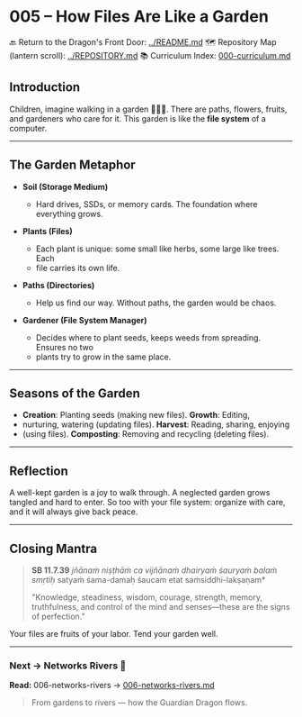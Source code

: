 # 005 – How Files Are Like a Garden

🔙 Return to the Dragon's Front Door: [../README.md](../README.md) 🗺️ Repository
Map (lantern scroll): [../REPOSITORY.md](../REPOSITORY.md) 📚 Curriculum Index:
[000-curriculum.md](000-curriculum.md)


## Introduction

Children, imagine walking in a garden 🌱🌸🍎. There are paths, flowers, fruits, and
gardeners who care for it. This garden is like the **file system** of a
computer.

---

## The Garden Metaphor

- **Soil (Storage Medium)**
  - Hard drives, SSDs, or memory cards. The foundation where everything grows.

- **Plants (Files)**
  - Each plant is unique: some small like herbs, some large like trees. Each
  - file carries its own life.

- **Paths (Directories)**
  - Help us find our way. Without paths, the garden would be chaos.

- **Gardener (File System Manager)**
  - Decides where to plant seeds, keeps weeds from spreading. Ensures no two
  - plants try to grow in the same place.

---

## Seasons of the Garden

- **Creation**: Planting seeds (making new files). **Growth**: Editing,
- nurturing, watering (updating files). **Harvest**: Reading, sharing, enjoying
- (using files). **Composting**: Removing and recycling (deleting files).

---

## Reflection

A well-kept garden is a joy to walk through. A neglected garden grows tangled
and hard to enter. So too with your file system: organize with care, and it will
always give back peace.

---

## Closing Mantra

> **SB 11.7.39** *jñānaṁ niṣṭhāṁ ca vijñānaṁ dhairyaṁ śauryaṁ* *balaṁ smṛtiḥ*
> satyaṁ śama-damaḥ śaucam etat saṁsiddhi-lakṣaṇam*
>
> "Knowledge, steadiness, wisdom, courage, strength, memory, truthfulness, and
control of the mind and senses—these are the signs of perfection."

Your files are fruits of your labor. Tend your garden well.

---
### Next → Networks Rivers 🌊
**Read:** 006-networks-rivers → [006-networks-rivers.md](006-networks-rivers.md)

> From gardens to rivers — how the Guardian Dragon flows.
